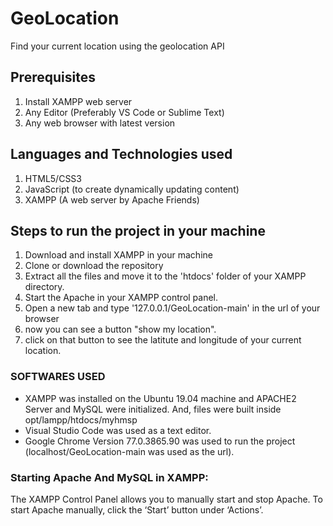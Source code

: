 # GeoLocation
Find your current location using the geolocation API

## Prerequisites
1. Install XAMPP web server
2. Any Editor (Preferably VS Code or Sublime Text)
3. Any web browser with latest version

## Languages and Technologies used
1. HTML5/CSS3
2. JavaScript (to create dynamically updating content)
3. XAMPP (A web server by Apache Friends)

## Steps to run the project in your machine
1. Download and install XAMPP in your machine
2. Clone or download the repository
3. Extract all the files and move it to the 'htdocs' folder of your XAMPP directory.
4. Start the Apache in your XAMPP control panel.
5. Open a new tab and type '127.0.0.1/GeoLocation-main' in the url of your browser
6. now you can see a button "show my location".
7. click on that button to see the latitute and longitude of your current location.

### SOFTWARES USED
  - XAMPP was installed on the Ubuntu 19.04 machine and APACHE2 Server and MySQL were initialized. And, files were built inside opt/lampp/htdocs/myhmsp
  - Visual Studio Code was used as a text editor.
  - Google Chrome Version 77.0.3865.90 was used to run the project (localhost/GeoLocation-main was used as the url).
  

### Starting Apache And MySQL in XAMPP:
  The XAMPP Control Panel allows you to manually start and stop Apache. To start Apache manually, click the ‘Start’ button under ‘Actions’.
